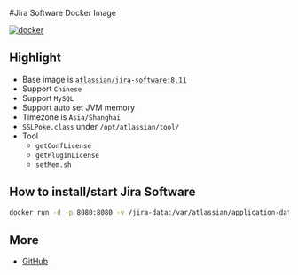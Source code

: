 #Jira Software Docker Image 

[![docker](https://img.shields.io/static/v1?style=for-the-badge&logo=docker&label=docker&message=bxwill/jira-software&color=2496ED)](https://hub.docker.com/r/bxwill/jira-software)

## Highlight

- Base image is [`atlassian/jira-software:8.11`](https://hub.docker.com/r/atlassian/jira-software/tags?page=1&ordering=-name&name=8.11)
- Support `Chinese`
- Support `MySQL`
- Support auto set JVM memory 
- Timezone is `Asia/Shanghai`
- `SSLPoke.class` under `/opt/atlassian/tool/`
- Tool
  - `getConfLicense`
  - `getPluginLicense`
  - `setMem.sh`

## How to install/start Jira Software

```bash
docker run -d -p 8080:8080 -v /jira-data:/var/atlassian/application-data/jira -it bxwill/jira-software:8.11
```

## More

- [GitHub](https://github.com/seoktaehyeon/docker-jira-software)